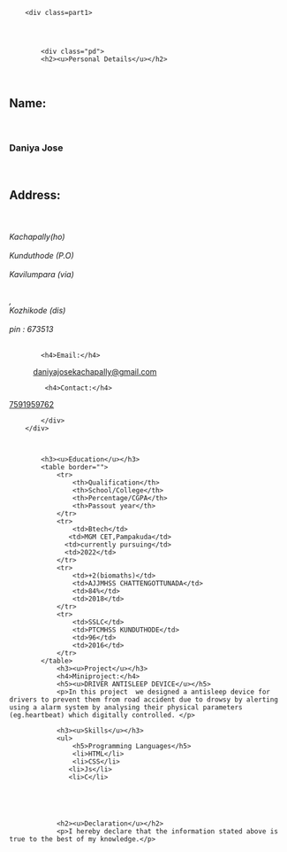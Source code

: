 
<html lang="en">
<head>
    <meta charset="UTF-8">
    <meta http-equiv="X-UA-Compatible" content="IE=edge">
    <meta name="viewport" content="width=device-width, initial-scale=1.0">
    <title>Document</title>
    <link rel="stylesheet" href="biodata.css">
</head>
<body style="background-color:powderpink;">
    <div class="main-body">

        <div class=part1>
        				

 

            <div class="pd">
            <h2><u>Personal Details</u></h2>
            
    <h2>Name:</h2>
            <h3>Daniya Jose</h3>
        
            <h2>Address:</h2>
            <h6>Kachapally(ho) <br>
               <br> Kunduthode (P.O)<br>
               <br> Kavilumpara (via)<br>
 
                         
                         ,<br> Kozhikode (dis)<br>
                        <br> pin : 673513
            </h6>

            <h4>Email:</h4>
            <a href="mailto: daniyajosekachapally@gmail.com.com">daniyajosekachapally@gmail.com</a>
             
             <h4>Contact:</h4>
             
             
<a href="tel:7591959762">7591959762</a>
            

            </div>
        </div>    
        
       

            <h3><u>Education</u></h3>
            <table border="">
                <tr>
                    <th>Qualification</th>
                    <th>School/College</th>
                    <th>Percentage/CGPA</th>
                    <th>Passout year</th>
                </tr>
                <tr>
                    <td>Btech</td>
                   <td>MGM CET,Pampakuda</td>
                  <td>currently pursuing</td>
                  <td>2022</td>
                </tr>
                <tr>
                    <td>+2(biomaths)</td>
                    <td>AJJMHSS CHATTENGOTTUNADA</td>
                    <td>84%</td>
                    <td>2018</td>
                </tr>
                <tr>
                    <td>SSLC</td>
                    <td>PTCMHSS KUNDUTHODE</td>
                    <td>96</td>
                    <td>2016</td>
                </tr>
            </table>
                <h3><u>Project</u></h3>
                <h4>Miniproject:</h4>
                <h5><u>DRIVER ANTISLEEP DEVICE</u></h5>
                <p>In this project  we designed a antisleep device for drivers to prevent them from road accident due to drowsy by alerting using a alarm system by analysing their physical parameters (eg.heartbeat) which digitally controlled. </p>

                <h3><u>Skills</u></h3>
                <ul>
                    <h5>Programming Languages</h5>
                    <li>HTML</li>
                    <li>CSS</li>
                   <li>Js</li>
                   <li>C</li>
                    
                 
               
               

                <h2><u>Declaration</u></h2>
                <p>I hereby declare that the information stated above is true to the best of my knowledge.</p>
          
      
       

        

    
    
    
 


